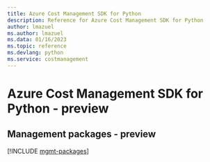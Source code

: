 ```yaml
---
title: Azure Cost Management SDK for Python
description: Reference for Azure Cost Management SDK for Python
author: lmazuel
ms.author: lmazuel
ms.data: 01/16/2023
ms.topic: reference
ms.devlang: python
ms.service: costmanagement
---
```

# Azure Cost Management SDK for Python - preview

## Management packages - preview
[!INCLUDE [mgmt-packages](cost-management-mgmt-index.md)]